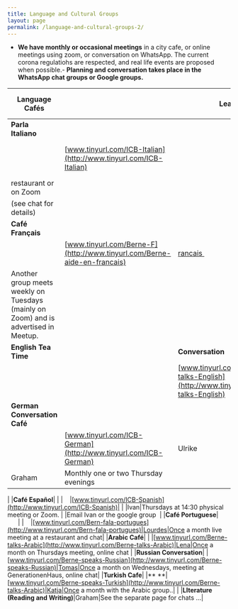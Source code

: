```yaml
---
title: Language and Cultural Groups
layout: page
permalink: /language-and-cultural-groups-2/
---
```


- **We have monthly or occasional meetings** in a city cafe, or online meetings using zoom, or conversation on WhatsApp. The current corona regulatiohs are respected, and real life events are proposed when possible.- **Planning and conversation takes place in the WhatsApp chat groups or Google groups.**



|**Language Cafés**|                                   |**Leader**|**When and Where**|
|---|---|---|---|
|**Parla Italiano&nbsp;&nbsp;&nbsp;&nbsp;&nbsp;&nbsp;&nbsp;**|
|**&nbsp;&nbsp;&nbsp;&nbsp;&nbsp;&nbsp;&nbsp;&nbsp;**|[www.tinyurl.com/ICB-Italian](http://www.tinyurl.com/ICB-Italian)|&nbsp;&nbsp;&nbsp;|Tuesdays monthky in at an ourdoor |
|restaurant or on Zoom |
|(see chat for details)|
|**Café Français**|&nbsp;&nbsp;&nbsp;&nbsp;&nbsp;|
|**&nbsp;**|[www.tinyurl.com/Berne-F](http://www.tinyurl.com/Berne-aide-en-francais)|[rancais&nbsp;](http://www.tinyurl.com/Berne-Francais)|Katja|Wednesdays once a month at 19:00 (chat, email Katja, and|** **|Zoom)&nbsp;|
|Another group meets weekly on Tuesdays (mainly on Zoom) and is advertised in Meetup.|
|**English Tea Time**|&nbsp;|**Conversation&nbsp;&nbsp;&nbsp;&nbsp;**|
| &nbsp;|**&nbsp;**|[www.tinyurl.com/Berne-talks-English](http://www.tinyurl.com/Berne-talks-English)|**&nbsp;**|Graham|Monthly one or two Thursday evenings (chat or Zoom, or meet at GenerationenHaus)|
|**German Conversation Café**|&nbsp;&nbsp;&nbsp;&nbsp;&nbsp;&nbsp;&nbsp;&nbsp;|
|&nbsp;&nbsp;&nbsp;&nbsp;&nbsp;&nbsp;&nbsp;|[www.tinyurl.com/ICB-German](http://www.tinyurl.com/ICB-German)|Ulrike|
|Graham| Monthly one or two Thursday evenings |
|
|**Café Español**|&nbsp;|
|&nbsp;&nbsp;&nbsp;  |[www.tinyurl.com/ICB-Spanish](http://www.tinyurl.com/ICB-Spanish)|
|  |Ivan|Thursdays at 14:30 physical meeting or Zoom. |
|Email Ivan or the google group &nbsp;|
|**Café Portuguese**|&nbsp;&nbsp;&nbsp;&nbsp;&nbsp;&nbsp;|
|&nbsp;&nbsp;&nbsp;&nbsp;|[www.tinyurl.com/Bern-fala-portugues](http://www.tinyurl.com/Bern-fala-portugues)|Lourdes|Once a month live meeting at a restaurant and chat|
|**Arabic Café**|
|   |[www.tinyurl.com/Berne-talks-Arabic](http://www.tinyurl.com/Berne-talks-Arabic)|Lena|Once a month on Thursdays meeting, online chat |
|**Russian Conversation**|
|[www.tinyurl.com/Berne-speaks-Russian](http://www.tinyurl.com/Berne-speaks-Russian)|Tomas|Once a month on Wednesdays, meeting at GenerationenHaus, online chat|
|**Turkish Cafe**|
|** **|[www.tinyurl.com/Berne-speaks-Turkish](http://www.tinyurl.com/Berne-talks-Arabic)|Katja|Once a month with the Arabic group..|
| |**LIterature (Reading and Writing)**|Graham|See the separate page for chats ...|




